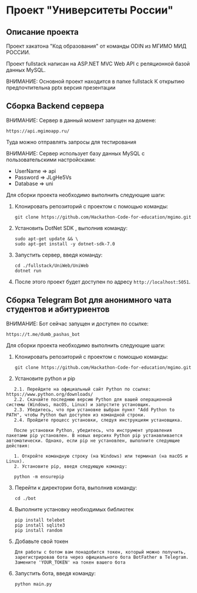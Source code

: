 # Проект "Университеты России"

## Описание проекта
Проект хакатона "Код образования" от команды ODIN из МГИМО МИД РОССИИ.

Проект fullstack написан на ASP.NET MVC Web API c реляционной базой данных MySQL.

ВНИМАНИЕ: Основной проект находится в папке fullstack
К открытию предпочтительна pptx версия презентации

## Сборка Backend сервера

ВНИМАНИЕ: Сервер в данный момент запущен на домене:

   ```
   https://api.mgimoapp.ru/
   ```
Туда можно отправлять запросы для тестирования

ВНИМАНИЕ: Сервер использует базу данных MySQL с пользовательскими настройсками:

- UserName => api
- Password => JLgHe5Vs
- Database => uni


Для сборки проекта необходимо выполнить следующие шаги:

1. Клонировать репозиторий с проектом с помощью команды:
   ```
   git clone https://github.com/Hackathon-Code-for-education/mgimo.git
   ```

2. Установить DotNet SDK , выполнив команду:
   ```
   sudo apt-get update && \
   sudo apt-get install -y dotnet-sdk-7.0
   ```


3. Запустить сервер, введя команду:
   ```
   cd ./fullstack/UniWeb/UniWeb
   dotnet run
   ```

4. После этого проект будет доступен по адресу `http://localhost:5051`.

## Сборка Telegram Bot для анонимного чата студентов и абитуриентов

ВНИМАНИЕ: Бот сейчас запущен и доступен по ссылке:

   ```
   https://t.me/dumb_pashas_bot
   ```
Для сборки проекта необходимо выполнить следующие шаги:

1. Клонировать репозиторий с проектом с помощью команды:
   ```
   git clone https://github.com/Hackathon-Code-for-education/mgimo.git
   ```
2. Установите python и pip
```
   2.1. Перейдите на официальный сайт Python по ссылке: https://www.python.org/downloads/
   2.2. Скачайте последнюю версию Python для вашей операционной системы (Windows, macOS, Linux) и запустите установщик.
   2.3. Убедитесь, что при установке выбран пункт "Add Python to PATH", чтобы Python был доступен из командной строки.
   2.4. Пройдите процесс установки, следуя инструкциям установщика.

   После установки Python, убедитесь, что инструмент управления пакетами pip установлен. В новых версиях Python pip устанавливается автоматически. Однако, если pip не установлен, выполните следующие действия:

   1. Откройте командную строку (на Windows) или терминал (на macOS и Linux).
   2. Установите pip, введя следующую команду:

   python -m ensurepip
```
3. Перейти к директории бота, выполнив команду:
   ```
   cd ./bot
   ```
4. Выполните установку необходимых библиотек
   ```
   pip install telebot
   pip install sqlite3
   pip install random
   ```
5. Добавьте свой токен
    ```
   Для работы с ботом вам понадобится токен, который можно получить, зарегистрировав бота через официального бота BotFather в Telegram.
   Замените 'YOUR_TOKEN' на токен вашего бота
    ```
6. Запустить бота, введя команду:
   ```
   python main.py
   ```
